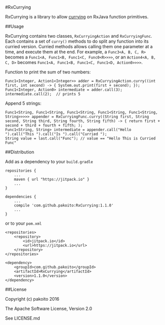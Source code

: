 #RxCurrying

RxCurrying is a library to allow [currying](https://en.wikipedia.org/wiki/Currying) on RxJava function primitives.

##Usage

RxCurrying contains two classes, `RxCurryingAction` and `RxCurryingFunc`. Each contains a set of `curry()` methods to do split any function into its curried version. Curried methods allows calling them one parameter at a time, and execute them at the end. For example, a `Func3<A, B, C, R>` becomes a `Func1<A, Func1<B, Func1<C, Func0<R>>>>`, or an `Action4<A, B, C, D>` becomes `Func1<A, Func1<B, Func1<C, Func1<D, Action0>>>>`.

Function to print the sum of two numbers:
```
Func1<Integer, Action1<Integer>> adder = RxCurryingAction.curry((int first, int second) -> { System.out.print(first + second); });
Func1<Integer, Action0> intermediate = adder.call(3);
intermediate.call(2);  // prints 5
```

Append 5 strings:
```
Func1<String, Func1<String, Func1<String, Func1<String, Func1<String, String>>>>> appender = RxCurryingFunc.curry((String first, String second, String third, String fourth, String fifth) -> { return first + second + third + fourth + fifth; );
Func1<String, String> intermediate = appender.call("Hello ").call("This ").call("Is ").call("Curried ");
String value = last.call("Func"); // value == "Hello This is Curried Func"
```

##Distribution

Add as a dependency to your `build.gradle`

    repositories {
        ...
        maven { url "https://jitpack.io" }
        ...
    }
    
    dependencies {
        ...
        compile 'com.github.pakoito:RxCurrying:1.1.0'
        ...
    }

or to your `pom.xml`

    <repositories>
        <repository>
            <id>jitpack.io</id>
            <url>https://jitpack.io</url>
        </repository>
    </repositories>
    
    <dependency>
        <groupId>com.github.pakoito</groupId>
        <artifactId>RxCurrying</artifactId>
        <version>1.1.0</version>
    </dependency>

##License

Copyright (c) pakoito 2016

The Apache Software License, Version 2.0

See LICENSE.md